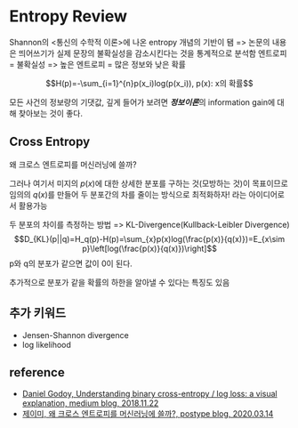 # Entropy Review

Shannon의 <통신의 수학적 이론>에 나온 entropy 개념의 기반이 됌 => 논문의 내용은 띄어쓰기가 실제 문장의 불확실성을 감소시킨다는 것을 통계적으로 분석함
엔트로피 = 불확실성 => 높은 엔트로피 = 많은 정보와 낮은 확률

$$H(p)=-\sum_{i=1}^{n}p(x_i)log(p(x_i)), p(x): x의 확률$$

모든 사건의 정보량의 기댓값, 
깊게 들어가 보려면 ***정보이론***의 information gain에 대해 찾아보는 것이 좋다.

## Cross Entropy

왜 크로스 엔트로피를 머신러닝에 쓸까?

그러나 여기서 미지의 $p(x)$에 대한 상세한 분포를 구하는 것(모방하는 것)이 목표이므로 임의의 $q(x)$를 만들어 두 분포간의 차를 줄이는 방식으로 최적화하자! 라는 아이디어로서 활용가능

두 분포의 차이를 측정하는 방법 => KL-Divergence(Kullback-Leibler Divergence)
$$D_{KL}(p||q)=H_q(p)-H(p)=\sum_{x}p(x)log(\frac{p(x)}{q(x)})=E_{x\sim p}\left[log(\frac{p(x)}{q(x)})\right]$$
p와 q의 분포가 같으면 값이 0이 된다.

추가적으로 분포가 같을 확률의 하한을 알아낼 수 있다는 특징도 있음

## 추가 키워드

- Jensen-Shannon divergence
- log likelihood

## reference

- [Daniel Godoy, Understanding binary cross-entropy / log loss: a visual explanation, medium blog, 2018.11.22](https://towardsdatascience.com/understanding-binary-cross-entropy-log-loss-a-visual-explanation-a3ac6025181a)
- [제이미, 왜 크로스 엔트로피를 머신러닝에 쓸까?, postype blog, 2020.03.14](https://theeluwin.postype.com/post/6080524)
